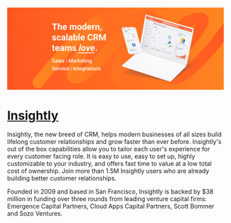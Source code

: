 [![Visit Insightly](imagePreview.png)](https://insightly.com)

# [Insightly](https://insightly.com)

Insightly, the new breed of CRM, helps modern businesses of all sizes build lifelong customer relationships and grow faster than ever before. Insightly's out of the box capabilities allow you to tailor each user's experience for every customer facing role. It is easy to use, easy to set up, highly customizable to your industry, and offers fast time to value at a low total cost of ownership. Join more than 1.5M Insightly users who are already building better customer relationships.

Founded in 2009 and based in San Francisco, Insightly is backed by $38 million in funding over three rounds from leading venture capital firms: Emergence Capital Partners, Cloud Apps Capital Partners, Scott Bommer and Sozo Ventures.

